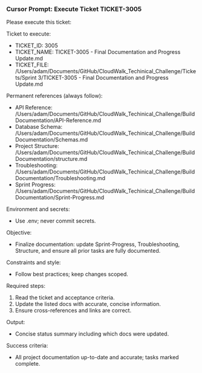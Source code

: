 ### Cursor Prompt: Execute Ticket TICKET-3005

Please execute this ticket:

Ticket to execute:
- TICKET_ID: 3005
- TICKET_NAME: TICKET-3005 - Final Documentation and Progress Update.md
- TICKET_FILE: /Users/adam/Documents/GitHub/CloudWalk_Techinical_Challenge/Tickets/Sprint 3/TICKET-3005 - Final Documentation and Progress Update.md

Permanent references (always follow):
- API Reference: /Users/adam/Documents/GitHub/CloudWalk_Techinical_Challenge/Build Documentation/API-Reference.md
- Database Schema: /Users/adam/Documents/GitHub/CloudWalk_Techinical_Challenge/Build Documentation/Schemas.md
- Project Structure: /Users/adam/Documents/GitHub/CloudWalk_Techinical_Challenge/Build Documentation/structure.md
- Troubleshooting: /Users/adam/Documents/GitHub/CloudWalk_Techinical_Challenge/Build Documentation/Troubleshooting.md
- Sprint Progress: /Users/adam/Documents/GitHub/CloudWalk_Techinical_Challenge/Build Documentation/Sprint-Progress.md

Environment and secrets:
- Use .env; never commit secrets.

Objective:
- Finalize documentation: update Sprint-Progress, Troubleshooting, Structure, and ensure all prior tasks are fully documented.

Constraints and style:
- Follow best practices; keep changes scoped.

Required steps:
1) Read the ticket and acceptance criteria.
2) Update the listed docs with accurate, concise information.
3) Ensure cross-references and links are correct.

Output:
- Concise status summary including which docs were updated.

Success criteria:
- All project documentation up-to-date and accurate; tasks marked complete. 